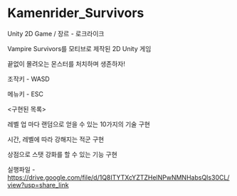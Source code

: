 # Kamenrider_Survivors
Unity 2D Game / 장르 - 로크라이크
 

Vampire Survivors를 모티브로 제작된 2D Unity 게임

끝없이 몰려오는 몬스터를 처치하며 생존하자!

조작키 - WASD

메뉴키 - ESC

 

<구현된 목록>

레벨 업 마다 랜덤으로 얻을 수 있는 10가지의 기술 구현

시간, 레벨에 따라 강해지는 적군 구현

상점으로 스탯 강화를 할 수 있는 기능 구현



실행파일 - https://drive.google.com/file/d/1Q8ITYTXcYZTZHelNPwNMNHabsQIs30CL/view?usp=share_link
